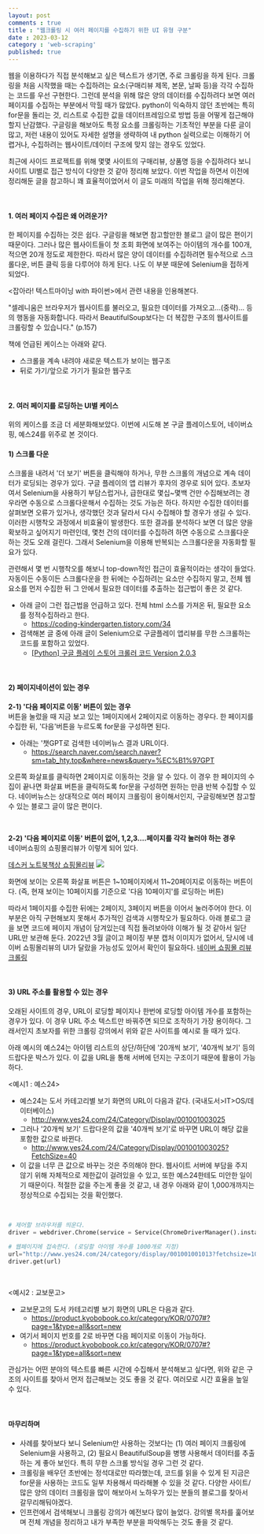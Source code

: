 ```yaml
---
layout: post
comments : true
title : "웹크롤링 시 여러 페이지를 수집하기 위한 UI 유형 구분"
date : 2023-03-12
category : 'web-scraping'
published: true
---
```



웹을 이용하다가 직접 분석해보고 싶은 텍스트가 생기면, 주로 크롤링을 하게 된다. 크롤링을 처음 시작했을 때는 수집하려는 요소(구매리뷰 제목, 본문, 날짜 등)을 각각 수집하는 코드를 우선 구현한다. 그런데 분석을 위해 많은 양의 데이터를 수집하려다 보면 여러 페이지를 수집하는 부분에서 막힐 때가 많았다. python이 익숙하지 않던 초반에는 특히 for문을 돌리는 것, 리스트로 수집한 값을 데이터프레임으로 방법 등을 어떻게 접근해야 할지 난감했다. 구글링을 해보아도 특정 요소를 크롤링하는 기초적인 부분을 다룬 글이 많고, 저런 내용이 있어도 자세한 설명을 생략하여 내 python 실력으로는 이해하기 어렵거나, 수집하려는 웹사이트/데이터 구조에 맞지 않는 경우도 있었다. 

최근에 사이드 프로젝트를 위해 몇몇 사이트의 구매리뷰, 상품명 등을 수집하려다 보니 사이트 UI별로 접근 방식이 다양한 것 같아 정리해 보았다. 이번 작업을 하면서 이전에 정리해둔 글을 참고하니 꽤 효율적이었어서 이 글도 미래의 작업을 위해 정리해본다. 

<br/>

#### 1. 여러 페이지 수집은 왜 어려운가? 
한 페이지를 수집하는 것은 쉽다. 구글링을 해보면 참고할만한 블로그 글이 많은 편이기 때문이다. 그러나 많은 웹사이트들이 첫 조회 화면에 보여주는 아이템의 개수를 100개, 적으면 20개 정도로 제한한다. 따라서 많은 양이 데이터를 수집하려면 필수적으로 스크롤다운, 버튼 클릭 등을 다루어야 하게 된다. 나도 이 부분 때문에 Selenium을 접하게 되었다.

<잡아라! 텍스트마이닝 with 파이썬>에서 관련 내용을 인용해본다.

"셀레니움은 브라우저가 웹사이트를 불러오고, 필요한 데이터를 가져오고...(중략)... 등의 행동을 자동화합니다. 따라서 BeautifulSoup보다는 더 복잡한 구조의 웹사이트를 크롤링할 수 있습니다." (p.157)

책에 언급된 케이스는 아래와 같다. 
- 스크롤을 계속 내려야 새로운 텍스트가 보이는 웹구조
- 뒤로 가기/앞으로 가기가 필요한 웹구조

<br/>


#### 2. 여러 페이지를 로딩하는 UI별 케이스
위의 케이스를 조금 더 세분화해보았다. 이번에 시도해 본 구글 플레이스토어, 네이버쇼핑, 예스24를 위주로 본 것이다.
<br/>

#### 1) 스크롤 다운

스크롤을 내려서 '더 보기' 버튼을 클릭해야 하거나, 무한 스크롤의 개념으로 계속 데이터가 로딩되는 경우가 있다. 구글 플레이의 앱 리뷰가 후자의 경우로 되어 있다. 
초보자여서 Selenium을 사용하기 부담스럽거나, 급한대로 몇십~몇백 건만 수집해보려는 경우라면 수동으로 스크롤다운해서 수집하는 것도 가능은 하다. 하지만 수집한 데이터를 살펴보면 오류가 있거나, 생각했던 것과 달라서 다시 수집해야 할 경우가 생길 수 있다. 이러한 시행착오 과정에서 비효율이 발생한다. 
또한 결과를 분석하다 보면 더 많은 양을 확보하고 싶어지기 마련인데, 몇천 건의 데이터를 수집하려 하면 수동으로 스크롤다운 하는 것도 오래 걸린다. 그래서 Selenium을 이용해 반복되는 스크롤다운을 자동화할 필요가 있다. 

관련해서 몇 번 시행착오를 해보니 top-down적인 접근이 효율적이라는 생각이 들었다. 자동이든 수동이든 스크롤다운을 한 뒤에는 수집하려는 요소만 수집하지 말고, 전체 웹요소를 먼저 수집한 뒤 그 안에서 필요한 데이터를 추출하는 접근법이 좋은 것 같다. 

- 아래 글이 그런 접근법을 언급하고 있다. 전체 html 소스를 가져온 뒤, 필요한 요소를 정적수집하라고 한다.
    - https://coding-kindergarten.tistory.com/34
- 검색해본 글 중에 아래 글이 Selenium으로 구글플레이 앱리뷰를 무한 스크롤하는 코드를 포함하고 있었다. 
    - <a href="https://heytech.tistory.com/293">[Python] 구글 플레이 스토어 크롤러 코드 Version 2.0.3</a>

<br/>    

#### 2) 페이지네이션이 있는 경우
**2-1) '다음 페이지로 이동' 버튼이 있는 경우**
<br/>
버튼을 눌렀을 때 지금 보고 있는 1페이지에서 2페이지로 이동하는 경우다. 한 페이지를 수집한 뒤, '다음'버튼을 누르도록 for문을 구성하면 된다. 

- 아래는 '챗GPT로 검색한 네이버뉴스 결과 URL이다.
    - https://search.naver.com/search.naver?sm=tab_hty.top&where=news&query=%EC%B1%97GPT

오른쪽 화살표를 클릭하면 2페이지로 이동하는 것을 알 수 있다. 이 경우 한 페이지의 수집이 끝나면 화살표 버튼을 클릭하도록 for문을 구성하면 원하는 만큼 반복 수집할 수 있다. 네이버뉴스는 상대적으로 여러 페이지 크롤링이 용이해서인지, 구글링해보면 참고할 수 있는 블로그 글이 많은 편이다. 

<br/>

**2-2) '다음 페이지로 이동' 버튼이 없어, 1,2,3....페이지를 각각 눌러야 하는 경우**
<br/>
네이버쇼핑의 쇼핑몰리뷰가 이렇게 되어 있다. 

<a href="https://search.shopping.naver.com/catalog/20472074934">데스커 노트북책상 쇼핑몰리뷰</a>
<image src="/assets/images/230312_naver_shopping.jpg">

화면에 보이는 오른쪽 화살표 버튼은 1~10페이지에서 11~20페이지로 이동하는 버튼이다. (즉, 현재 보이는 10페이지를 기준으로 '다음 10페이지'를 로딩하는 버튼)

따라서 1페이지를 수집한 뒤에는 2페이지, 3페이지 버튼을 이어서 눌러주어야 한다. 이 부분은 아직 구현해보지 못해서 추가적인 검색과 시행착오가 필요하다. 아래 블로그 글을 보면 코드에 페이지 개념이 담겨있는데 직접 돌려보아야 이해가 될 것 같아서 일단 URL만 보관해 둔다. 2022년 3월 글이고 페이징 부분 캡처 이미지가 없어서, 당시에 네이버 쇼핑몰리뷰의 UI가 달랐을 가능성도 있어서 확인이 필요하다. 
<a href="https://velog.io/@kjh1337/%EB%84%A4%EC%9D%B4%EB%B2%84-%EC%87%BC%ED%95%91%EB%AA%B0-%EB%A6%AC%EB%B7%B0-%ED%81%AC%EB%A1%A4%EB%A7%81"> 네이버 쇼핑몰 리뷰 크롤링</a>

<br/>

#### 3) URL 주소를 활용할 수 있는 경우

오래된 사이트의 경우, URL이 로딩할 페이지나 한번에 로딩할 아이템 개수를 포함하는 경우가 있다. 이 경우 URL 주소 텍스트만 바꿔주면 되므로 조작하기 가장 용이하다. 그래서인지 초보자를 위한 크롤링 강의에서 위와 같은 사이트를 예시로 들 때가 있다. 

아래 예시의 예스24는 아이템 리스트의 상단/하단에 '20개씩 보기', '40개씩 보기' 등의 드랍다운 박스가 있다. 이 값을  URL을 통해 서버에 던지는 구조이기 때문에 활용이 가능하다.

<예시1 : 예스24>
- 예스24는 도서 카테고리별 보기 화면의 URL이 다음과 같다. (국내도서>IT>OS/데이터베이스)
    - http://www.yes24.com/24/Category/Display/001001003025
- 그러나 '20개씩 보기' 드랍다운의 값을 '40개씩 보기'로 바꾸면 URL이 해당 값을 포함한 값으로 바뀐다.
    - http://www.yes24.com/24/Category/Display/001001003025?FetchSize=40
- 이 값을 너무 큰 값으로 바꾸는 것은 주의해야 한다. 웹사이트 서버에 부담을 주지 않기 위해 자체적으로 제한값이 걸려있을 수 있고, 또한 예스24한테도 미안한 일이기 때문이다. 적절한 값을 주는게 좋을 것 같고, 내 경우 아래와 같이 1,000개까지는 정상적으로 수집되는 것을 확인했다. 

<br/>

```python
# 제어할 브라우저를 띄운다.
driver = webdriver.Chrome(service = Service(ChromeDriverManager().install()))

# 웹페이지에 접속한다. (로딩할 아이템 개수를 1000개로 지정)
url="http://www.yes24.com/24/category/display/001001001013?fetchsize=1000"
driver.get(url)
```

<br/>

<예시2 : 교보문고>
- 교보문고의 도서 카테고리별 보기 화면의 URL은 다음과 같다.
    - https://product.kyobobook.co.kr/category/KOR/0707#?page=1&type=all&sort=new
- 여기서 페이지 번호를 2로 바꾸면 다음 페이지로 이동이 가능하다.
    - https://product.kyobobook.co.kr/category/KOR/0707#?page=1&type=all&sort=new


관심가는 어떤 분야의 텍스트를 빠른 시간에 수집해서 분석해보고 싶다면, 위와 같은 구조의 사이트를 찾아서 먼저 접근해보는 것도 좋을 것 같다. 여러모로 시간 효율을 높일 수 있다.

<br/>



#### 마무리하며
- 사례를 찾아보다 보니 Selenium만 사용하는 것보다는 (1) 여러 페이지 크롤링에 Selenium을 사용하고, (2) 필요시 BeautifulSoup을 병행 사용해서 데이터를 추출하는 게 좋아 보인다. 특히 무한 스크롤 방식일 경우 그런 것 같다. 
- 크롤링을 배우던 초반에는 정석대로만 따라했는데, 코드를 읽을 수 있게 된 지금은 for문을 사용하는 코드도 일부 차용해서 따라해볼 수 있을 것 같다. 다양한 사이트/많은 양의 데이터 크롤링을 많이 해보아서 노하우가 있는 분들의 블로그를 찾아서 갈무리해둬야겠다.
- 인프런에서 검색해보니 크롤링 강의가 예전보다 많이 늘었다. 강의별 목차를 훑어보며 전체 개념을 정리하고 내가 부족한 부분을 파악해두는 것도 좋을 것 같다. 
